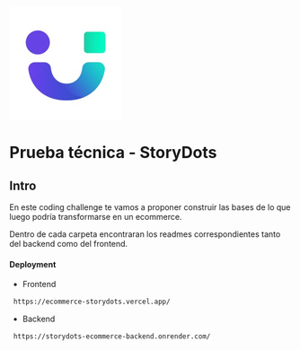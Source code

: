 ![SDlogo](./client/src/assets/images/logo.jpeg)

# Prueba técnica - StoryDots

## Intro

En este coding challenge te vamos a proponer construir las bases de lo que luego podría transformarse en un ecommerce.

Dentro de cada carpeta encontraran los readmes correspondientes tanto del backend como del frontend.

#### Deployment

- Frontend

```bash
 https://ecommerce-storydots.vercel.app/
```

- Backend

```bash
 https://storydots-ecommerce-backend.onrender.com/
```

